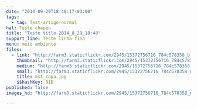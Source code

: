 ```yaml
---
date: "2014-09-29T18:48:17-03:00"
tags:
  - tag: Test-artigo-normal
hat: Teste chapeu
title: "Teste title 2014_8_29_18:48"
support_line: Teste linha fina
menu: meio ambiente
files:
  - link: "http://farm3.staticflickr.com/2945/15372756716_784c578358_b.jpg"
    thumbnail: "http://farm3.staticflickr.com/2945/15372756716_784c578358_t.jpg"
    medium: "http://farm3.staticflickr.com/2945/15372756716_784c578358_z.jpg"
    small: "http://farm3.staticflickr.com/2945/15372756716_784c578358_n.jpg"
    title: mst_capa.jpg
    $$hashKey: 01D
published: false
images_hd: "http://farm3.staticflickr.com/2945/15372756716_784c578358_n.jpg"

---
```

